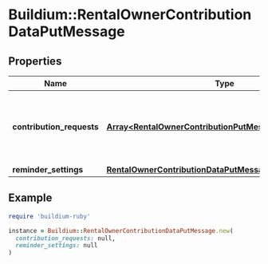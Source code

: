 # Buildium::RentalOwnerContributionDataPutMessage

## Properties

| Name | Type | Description | Notes |
| ---- | ---- | ----------- | ----- |
| **contribution_requests** | [**Array&lt;RentalOwnerContributionPutMessage&gt;**](RentalOwnerContributionPutMessage.md) | The contribution request details associated with the task. | [optional] |
| **reminder_settings** | [**RentalOwnerContributionDataPutMessageReminderSettings**](RentalOwnerContributionDataPutMessageReminderSettings.md) |  | [optional] |

## Example

```ruby
require 'buildium-ruby'

instance = Buildium::RentalOwnerContributionDataPutMessage.new(
  contribution_requests: null,
  reminder_settings: null
)
```

